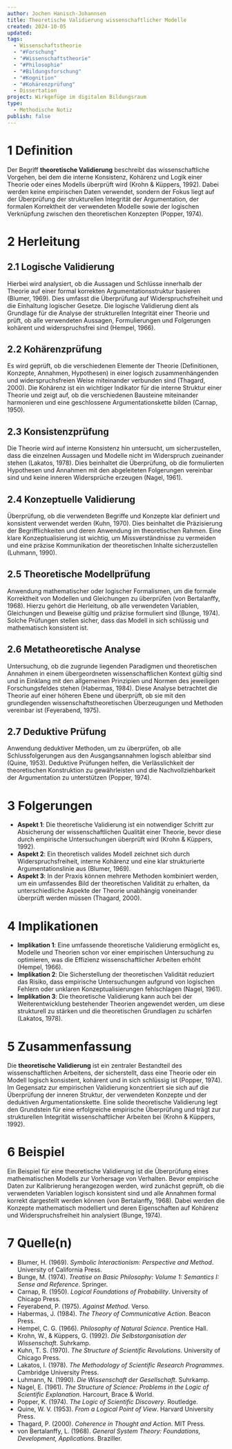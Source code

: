 ```yaml
---
author: Jochen Hanisch-Johannsen
title: Theoretische Validierung wissenschaftlicher Modelle
created: 2024-10-05
updated: 
tags:
  - Wissenschaftstheorie
  - "#Forschung"
  - "#Wissenschaftstheorie"
  - "#Philosophie"
  - "#Bildungsforschung"
  - "#Kognition"
  - "#Kohärenzprüfung"
  - Dissertation
project: Wirkgefüge im digitalen Bildungsraum
type:
  - Methodische Notiz
publish: false
---
```

# 1 Definition

Der Begriff **theoretische Validierung** beschreibt das wissenschaftliche Vorgehen, bei dem die interne Konsistenz, Kohärenz und Logik einer Theorie oder eines Modells überprüft wird (Krohn & Küppers, 1992). Dabei werden keine empirischen Daten verwendet, sondern der Fokus liegt auf der Überprüfung der strukturellen Integrität der Argumentation, der formalen Korrektheit der verwendeten Modelle sowie der logischen Verknüpfung zwischen den theoretischen Konzepten (Popper, 1974).

# 2 Herleitung

## 2.1 Logische Validierung

Hierbei wird analysiert, ob die Aussagen und Schlüsse innerhalb der Theorie auf einer formal korrekten Argumentationsstruktur basieren (Blumer, 1969). Dies umfasst die Überprüfung auf Widerspruchsfreiheit und die Einhaltung logischer Gesetze. Die logische Validierung dient als Grundlage für die Analyse der strukturellen Integrität einer Theorie und prüft, ob alle verwendeten Aussagen, Formulierungen und Folgerungen kohärent und widerspruchsfrei sind (Hempel, 1966).

## 2.2 Kohärenzprüfung

Es wird geprüft, ob die verschiedenen Elemente der Theorie (Definitionen, Konzepte, Annahmen, Hypothesen) in einer logisch zusammenhängenden und widerspruchsfreien Weise miteinander verbunden sind (Thagard, 2000). Die Kohärenz ist ein wichtiger Indikator für die interne Struktur einer Theorie und zeigt auf, ob die verschiedenen Bausteine miteinander harmonieren und eine geschlossene Argumentationskette bilden (Carnap, 1950).

## 2.3 Konsistenzprüfung

Die Theorie wird auf interne Konsistenz hin untersucht, um sicherzustellen, dass die einzelnen Aussagen und Modelle nicht im Widerspruch zueinander stehen (Lakatos, 1978). Dies beinhaltet die Überprüfung, ob die formulierten Hypothesen und Annahmen mit den abgeleiteten Folgerungen vereinbar sind und keine inneren Widersprüche erzeugen (Nagel, 1961).

## 2.4 Konzeptuelle Validierung

Überprüfung, ob die verwendeten Begriffe und Konzepte klar definiert und konsistent verwendet werden (Kuhn, 1970). Dies beinhaltet die Präzisierung der Begrifflichkeiten und deren Anwendung im theoretischen Rahmen. Eine klare Konzeptualisierung ist wichtig, um Missverständnisse zu vermeiden und eine präzise Kommunikation der theoretischen Inhalte sicherzustellen (Luhmann, 1990).

## 2.5 Theoretische Modellprüfung

Anwendung mathematischer oder logischer Formalismen, um die formale Korrektheit von Modellen und Gleichungen zu überprüfen (von Bertalanffy, 1968). Hierzu gehört die Herleitung, ob alle verwendeten Variablen, Gleichungen und Beweise gültig und präzise formuliert sind (Bunge, 1974). Solche Prüfungen stellen sicher, dass das Modell in sich schlüssig und mathematisch konsistent ist.

## 2.6 Metatheoretische Analyse

Untersuchung, ob die zugrunde liegenden Paradigmen und theoretischen Annahmen in einem übergeordneten wissenschaftlichen Kontext gültig sind und in Einklang mit den allgemeinen Prinzipien und Normen des jeweiligen Forschungsfeldes stehen (Habermas, 1984). Diese Analyse betrachtet die Theorie auf einer höheren Ebene und überprüft, ob sie mit den grundlegenden wissenschaftstheoretischen Überzeugungen und Methoden vereinbar ist (Feyerabend, 1975).

## 2.7 Deduktive Prüfung

Anwendung deduktiver Methoden, um zu überprüfen, ob alle Schlussfolgerungen aus den Ausgangsannahmen logisch ableitbar sind (Quine, 1953). Deduktive Prüfungen helfen, die Verlässlichkeit der theoretischen Konstruktion zu gewährleisten und die Nachvollziehbarkeit der Argumentation zu unterstützen (Popper, 1974).

# 3 Folgerungen

- **Aspekt 1**: Die theoretische Validierung ist ein notwendiger Schritt zur Absicherung der wissenschaftlichen Qualität einer Theorie, bevor diese durch empirische Untersuchungen überprüft wird (Krohn & Küppers, 1992).
- **Aspekt 2**: Ein theoretisch valides Modell zeichnet sich durch Widerspruchsfreiheit, interne Kohärenz und eine klar strukturierte Argumentationslinie aus (Blumer, 1969).
- **Aspekt 3**: In der Praxis können mehrere Methoden kombiniert werden, um ein umfassendes Bild der theoretischen Validität zu erhalten, da unterschiedliche Aspekte der Theorie unabhängig voneinander überprüft werden müssen (Thagard, 2000).

# 4 Implikationen

- **Implikation 1**: Eine umfassende theoretische Validierung ermöglicht es, Modelle und Theorien schon vor einer empirischen Untersuchung zu optimieren, was die Effizienz wissenschaftlicher Arbeiten erhöht (Hempel, 1966).
- **Implikation 2**: Die Sicherstellung der theoretischen Validität reduziert das Risiko, dass empirische Untersuchungen aufgrund von logischen Fehlern oder unklaren Konzeptualisierungen fehlschlagen (Nagel, 1961).
- **Implikation 3**: Die theoretische Validierung kann auch bei der Weiterentwicklung bestehender Theorien angewendet werden, um diese strukturell zu stärken und die theoretischen Grundlagen zu schärfen (Lakatos, 1978).

# 5 Zusammenfassung

Die **theoretische Validierung** ist ein zentraler Bestandteil des wissenschaftlichen Arbeitens, der sicherstellt, dass eine Theorie oder ein Modell logisch konsistent, kohärent und in sich schlüssig ist (Popper, 1974). Im Gegensatz zur empirischen Validierung konzentriert sie sich auf die Überprüfung der inneren Struktur, der verwendeten Konzepte und der deduktiven Argumentationskette. Eine solide theoretische Validierung legt den Grundstein für eine erfolgreiche empirische Überprüfung und trägt zur strukturellen Integrität wissenschaftlicher Arbeiten bei (Krohn & Küppers, 1992).

# 6 Beispiel

Ein Beispiel für eine theoretische Validierung ist die Überprüfung eines mathematischen Modells zur Vorhersage von Verhalten. Bevor empirische Daten zur Kalibrierung herangezogen werden, wird zunächst geprüft, ob die verwendeten Variablen logisch konsistent sind und alle Annahmen formal korrekt dargestellt werden können (von Bertalanffy, 1968). Dabei werden die Konzepte mathematisch modelliert und deren Eigenschaften auf Kohärenz und Widerspruchsfreiheit hin analysiert (Bunge, 1974).

# 7 Quelle(n)

- Blumer, H. (1969). *Symbolic Interactionism: Perspective and Method*. University of California Press.
- Bunge, M. (1974). *Treatise on Basic Philosophy: Volume 1: Semantics I: Sense and Reference*. Springer.
- Carnap, R. (1950). *Logical Foundations of Probability*. University of Chicago Press.
- Feyerabend, P. (1975). *Against Method*. Verso.
- Habermas, J. (1984). *The Theory of Communicative Action*. Beacon Press.
- Hempel, C. G. (1966). *Philosophy of Natural Science*. Prentice Hall.
- Krohn, W., & Küppers, G. (1992). *Die Selbstorganisation der Wissenschaft*. Suhrkamp.
- Kuhn, T. S. (1970). *The Structure of Scientific Revolutions*. University of Chicago Press.
- Lakatos, I. (1978). *The Methodology of Scientific Research Programmes*. Cambridge University Press.
- Luhmann, N. (1990). *Die Wissenschaft der Gesellschaft*. Suhrkamp.
- Nagel, E. (1961). *The Structure of Science: Problems in the Logic of Scientific Explanation*. Harcourt, Brace & World.
- Popper, K. (1974). *The Logic of Scientific Discovery*. Routledge.
- Quine, W. V. (1953). *From a Logical Point of View*. Harvard University Press.
- Thagard, P. (2000). *Coherence in Thought and Action*. MIT Press.
- von Bertalanffy, L. (1968). *General System Theory: Foundations, Development, Applications*. Braziller.
